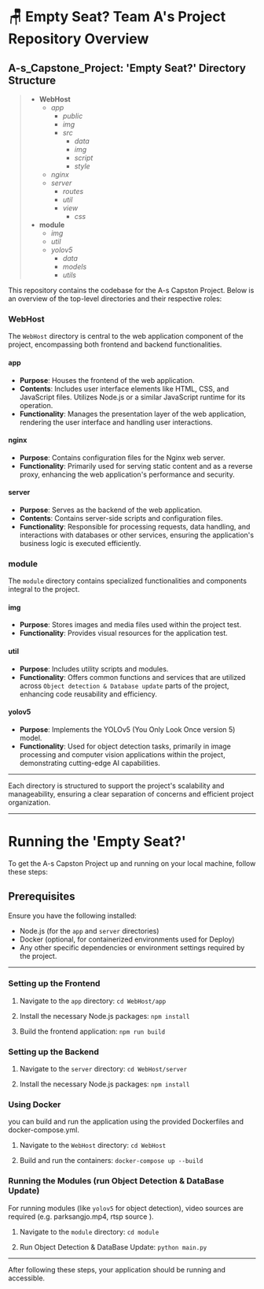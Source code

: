 # 🪑 Empty Seat? Team A's Project Repository Overview

## A-s_Capstone_Project: 'Empty Seat?' Directory Structure

> - **WebHost**
>   - _app_
>     - _public_
>     - _img_
>     - _src_
>       - _data_
>       - _img_
>       - _script_
>       - _style_
>   - _nginx_
>   - _server_
>     - _routes_
>     - _util_
>     - _view_
>       - _css_
> - **module**
>   - _img_
>   - _util_
>   - _yolov5_
>     - _data_
>     - _models_
>     - _utils_

This repository contains the codebase for the A-s Capston Project. Below is an overview of the top-level directories and their respective roles:

### WebHost

The `WebHost` directory is central to the web application component of the project, encompassing both frontend and backend functionalities.

#### app

- **Purpose**: Houses the frontend of the web application.
- **Contents**: Includes user interface elements like HTML, CSS, and JavaScript files. Utilizes Node.js or a similar JavaScript runtime for its operation.
- **Functionality**: Manages the presentation layer of the web application, rendering the user interface and handling user interactions.

#### nginx

- **Purpose**: Contains configuration files for the Nginx web server.
- **Functionality**: Primarily used for serving static content and as a reverse proxy, enhancing the web application's performance and security.

#### server

- **Purpose**: Serves as the backend of the web application.
- **Contents**: Contains server-side scripts and configuration files.
- **Functionality**: Responsible for processing requests, data handling, and interactions with databases or other services, ensuring the application's business logic is executed efficiently.

### module

The `module` directory contains specialized functionalities and components integral to the project.

#### img

- **Purpose**: Stores images and media files used within the project test.
- **Functionality**: Provides visual resources for the application test.

#### util

- **Purpose**: Includes utility scripts and modules.
- **Functionality**: Offers common functions and services that are utilized across `Object detection & Database update` parts of the project, enhancing code reusability and efficiency.

#### yolov5

- **Purpose**: Implements the YOLOv5 (You Only Look Once version 5) model.
- **Functionality**: Used for object detection tasks, primarily in image processing and computer vision applications within the project, demonstrating cutting-edge AI capabilities.

---

Each directory is structured to support the project's scalability and manageability, ensuring a clear separation of concerns and efficient project organization.

---

# Running the 'Empty Seat?'

To get the A-s Capston Project up and running on your local machine, follow these steps:

## Prerequisites

Ensure you have the following installed:

- Node.js (for the `app` and `server` directories)
- Docker (optional, for containerized environments used for Deploy)
- Any other specific dependencies or environment settings required by the project.

---

### Setting up the Frontend

1. Navigate to the `app` directory:
   `cd WebHost/app`

2. Install the necessary Node.js packages:
   `npm install`

3. Build the frontend application:
   `npm run build`

### Setting up the Backend

1. Navigate to the `server` directory:
   `cd WebHost/server`

2. Install the necessary Node.js packages:
   `npm install`

### Using Docker

you can build and run the application using the provided Dockerfiles and docker-compose.yml.

1. Navigate to the `WebHost` directory:
   `cd WebHost`

2. Build and run the containers:
   `docker-compose up --build`

### Running the Modules (run Object Detection & DataBase Update)

For running modules (like `yolov5` for object detection), video sources are required (e.g. parksangjo.mp4, rtsp source ).

1. Navigate to the `module` directory:
   `cd module`

2. Run Object Detection & DataBase Update:
   `python main.py`

---

After following these steps, your application should be running and accessible.
